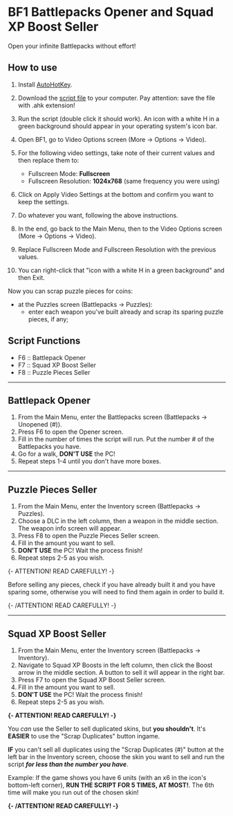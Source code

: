 # BF1 Battlepacks Opener and Squad XP Boost Seller

Open your infinite Battlepacks without effort!


## How to use

1. Install [AutoHotKey](https://www.autohotkey.com/).
2. Download the [script file](https://gitlab.com/paulochf/bf1_auto_open_battlepacks/-/raw/master/opener.ahk) to your computer. Pay attention: save the file with .ahk extension!
3. Run the script (double click it should work). An icon with a white H in a green background should appear in your operating system's icon bar.
4. Open BF1, go to Video Options screen (More -> Options -> Video).
5. For the following video settings, take note of their current values and then replace them to:
    - Fullscreen Mode: **Fullscreen**
    - Fullscreen Resolution: **1024x768** (same frequency you were using)
6. Click on Apply Video Settings at the bottom and confirm you want to keep the settings.

7. Do whatever you want, following the above instructions.

8. In the end, go back to the Main Menu, then to the Video Options screen (More -> Options -> Video).
9. Replace Fullscreen Mode and Fullscreen Resolution with the previous values.
10. You can right-click that "icon with a white H in a green background" and then Exit.

Now you can scrap puzzle pieces for coins:
- at the Puzzles screen (Battlepacks -> Puzzles):
    - enter each weapon you've built already and scrap its sparing puzzle pieces, if any;


## Script Functions

- F6 :: Battlepack Opener
- F7 :: Squad XP Boost Seller
- F8 :: Puzzle Pieces Seller

---

## Battlepack Opener

1. From the Main Menu, enter the Battlepacks screen (Battlepacks -> Unopened (#)).
2. Press F6 to open the Opener screen.
3. Fill in the number of times the script will run. Put the number # of the Battlepacks you have.
4. Go for a walk, **DON'T USE** the PC!
5. Repeat steps 1-4 until you don't have more boxes.

---

## Puzzle Pieces Seller

1. From the Main Menu, enter the Inventory screen (Battlepacks -> Puzzles).
2. Choose a DLC in the left column, then a weapon in the middle section. The weapon info screen will appear.
3. Press F8 to open the Puzzle Pieces Seller screen.
4. Fill in the amount you want to sell.
5. **DON'T USE** the PC! Wait the process finish!
6. Repeat steps 2-5 as you wish.

{- ATTENTION! READ CAREFULLY! -}

Before selling any pieces, check if you have already built it and you have sparing some, otherwise you will need to find them again in order to build it.

{- /ATTENTION! READ CAREFULLY! -}

---

## Squad XP Boost Seller

1. From the Main Menu, enter the Inventory screen (Battlepacks -> Inventory).
2. Navigate to Squad XP Boosts in the left column, then click the Boost arrow in the middle section. A button to sell it will appear in the right bar.
3. Press F7 to open the Squad XP Boost Seller screen.
4. Fill in the amount you want to sell.
5. **DON'T USE** the PC! Wait the process finish!
6. Repeat steps 2-5 as you wish.


**{- ATTENTION! READ CAREFULLY! -}**

You *can* use the Seller to sell duplicated skins, but **you shouldn't**. It's **EASIER** to use the "Scrap Duplicates" button ingame.

**IF** you can't sell all duplicates using the "Scrap Duplicates (#)" button at the left bar in the Inventory screen, choose the skin you want to sell and run the script **_for less than the number you have_**.

Example: If the game shows you have 6 units (with an x6 in the icon's bottom-left corner), **RUN THE SCRIPT FOR 5 TIMES, AT MOST!**. The 6th time will make you run out of the chosen skin!

**{- /ATTENTION! READ CAREFULLY! -}**
